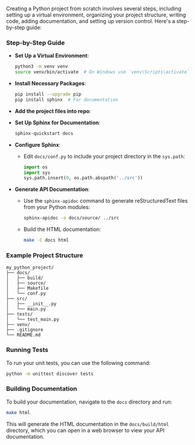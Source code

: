 Creating a Python project from scratch involves several steps, including setting up a virtual environment, organizing your project structure, writing code, adding documentation, and setting up version control. Here's a step-by-step guide:

### Step-by-Step Guide

* **Set Up a Virtual Environment**:
   ```sh
   python3 -m venv venv
   source venv/bin/activate  # On Windows use `venv\Scripts\activate`
   ```

* **Install Necessary Packages**:
   ```sh
   pip install --upgrade pip
   pip install sphinx  # For documentation
   ```

* **Add the project files into repo**:

* **Set Up Sphinx for Documentation**:
   ```sh
   sphinx-quickstart docs
   ```

* **Configure Sphinx**:
   - Edit `docs/conf.py` to include your project directory in the `sys.path`:
     ```python
     import os
     import sys
     sys.path.insert(0, os.path.abspath('../src'))
     ```

* **Generate API Documentation**:
    - Use the `sphinx-apidoc` command to generate reStructuredText files from your Python modules:
      ```sh
      sphinx-apidoc -o docs/source/ ../src
      ```
    - Build the HTML documentation:
      ```sh
      make -C docs html
      ```

### Example Project Structure

```
my_python_project/
├── docs/
│   ├── build/
│   ├── source/
│   ├── Makefile
│   └── conf.py
├── src/
│   ├── __init__.py
│   └── main.py
├── tests/
│   └── test_main.py
├── venv/
├── .gitignore
└── README.md
```

### Running Tests

To run your unit tests, you can use the following command:
```sh
python -m unittest discover tests
```

### Building Documentation

To build your documentation, navigate to the `docs` directory and run:
```sh
make html
```

This will generate the HTML documentation in the `docs/build/html` directory, which you can open in a web browser to view your API documentation.
